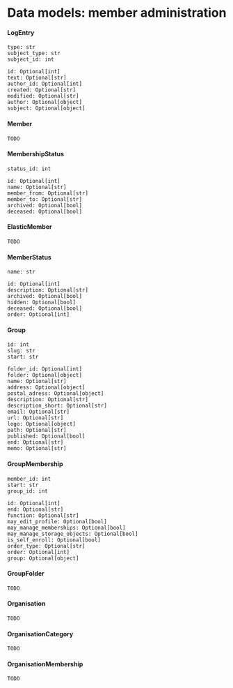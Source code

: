 # Data models: member administration

#### LogEntry
    type: str
    subject_type: str
    subject_id: int

    id: Optional[int]
    text: Optional[str]
    author_id: Optional[int]
    created: Optional[str]
    modified: Optional[str]
    author: Optional[object]
    subject: Optional[object]

#### Member
    TODO

#### MembershipStatus
    status_id: int

    id: Optional[int]
    name: Optional[str]
    member_from: Optional[str]
    member_to: Optional[str]
    archived: Optional[bool]
    deceased: Optional[bool]

#### ElasticMember
    TODO

#### MemberStatus
    name: str

    id: Optional[int]
    description: Optional[str]
    archived: Optional[bool]
    hidden: Optional[bool]
    deceased: Optional[bool]
    order: Optional[int]

#### Group
    id: int
    slug: str
    start: str

    folder_id: Optional[int]
    folder: Optional[object]
    name: Optional[str]
    address: Optional[object]
    postal_adress: Optional[object]
    description: Optional[str]
    description_short: Optional[str]
    email: Optional[str]
    url: Optional[str]
    logo: Optional[object]
    path: Optional[str]
    published: Optional[bool]
    end: Optional[str]
    memo: Optional[str]

#### GroupMembership
    member_id: int
    start: str
    group_id: int

    id: Optional[int]
    end: Optional[str]
    function: Optional[str]
    may_edit_profile: Optional[bool]
    may_manage_memberships: Optional[bool]
    may_manage_storage_objects: Optional[bool]
    is_self_enroll: Optional[bool]
    order_type: Optional[str]
    order: Optional[int]
    group: Optional[object]

#### GroupFolder
    TODO

#### Organisation
    TODO

#### OrganisationCategory
    TODO

#### OrganisationMembership
    TODO
